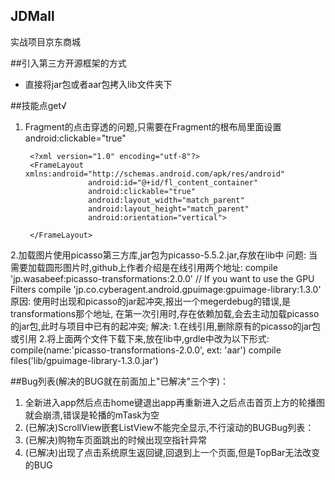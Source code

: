 ## JDMall

实战项目京东商城

##引入第三方开源框架的方式
* 直接将jar包或者aar包拷入lib文件夹下

##技能点get√
1. Fragment的点击穿透的问题,只需要在Fragment的根布局里面设置android:clickable="true"

		<?xml version="1.0" encoding="utf-8"?>
		<FrameLayout xmlns:android="http://schemas.android.com/apk/res/android"
					 android:id="@+id/fl_content_container"
					 android:clickable="true"
					 android:layout_width="match_parent"
					 android:layout_height="match_parent"
					 android:orientation="vertical">
	
		</FrameLayout>
2.加载图片使用picasso第三方库,jar包为picasso-5.5.2.jar,存放在lib中
	问题:	当需要加载圆形图片时,github上作者介绍是在线引用两个地址:
			compile 'jp.wasabeef:picasso-transformations:2.0.0'
        		// If you want to use the GPU Filters
        	compile 'jp.co.cyberagent.android.gpuimage:gpuimage-library:1.3.0'
	原因:	使用时出现和picasso的jar起冲突,报出一个megerdebug的错误,是transformations那个地址,
			在第一次引用时,存在依赖加载,会去主动加载picasso的jar包,此时与项目中已有的起冲突;
	解决:	1.在线引用,删除原有的picasso的jar包或引用
			2.将上面两个文件下载下来,放在lib中,grdle中改为以下形式:
				compile(name:'picasso-transformations-2.0.0', ext: 'aar')
                compile files('lib/gpuimage-library-1.3.0.jar')

##Bug列表(解决的BUG就在前面加上"已解决"三个字)：
1. 全新进入app然后点击home键退出app再重新进入之后点击首页上方的轮播图就会崩溃,错误是轮播的mTask为空
2. (已解决)ScrollView嵌套ListView不能完全显示,不行滚动的BUGBug列表：
3. (已解决)购物车页面跳出的时候出现空指针异常
4. (已解决)出现了点击系统原生返回键,回退到上一个页面,但是TopBar无法改变的BUG
